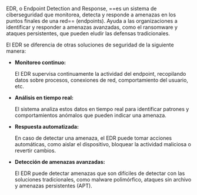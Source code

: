 EDR, o Endpoint Detection and Response, ==es un sistema de ciberseguridad que monitorea, detecta y responde a amenazas en los puntos finales de una red== (endpoints). Ayuda a las organizaciones a identificar y responder a amenazas avanzadas, como el ransomware y ataques persistentes, que pueden eludir las defensas tradicionales.

El EDR se diferencia de otras soluciones de seguridad de la siguiente manera:

- **Monitoreo continuo:**
    
    El EDR supervisa continuamente la actividad del endpoint, recopilando datos sobre procesos, conexiones de red, comportamiento del usuario, etc. 
    

- **Análisis en tiempo real:**
    
    El sistema analiza estos datos en tiempo real para identificar patrones y comportamientos anómalos que pueden indicar una amenaza. 
    

- **Respuesta automatizada:**
    
    En caso de detectar una amenaza, el EDR puede tomar acciones automáticas, como aislar el dispositivo, bloquear la actividad maliciosa o revertir cambios. 
    

- **Detección de amenazas avanzadas:**
    
    El EDR puede detectar amenazas que son difíciles de detectar con las soluciones tradicionales, como malware polimórfico, ataques sin archivo y amenazas persistentes (APT).

